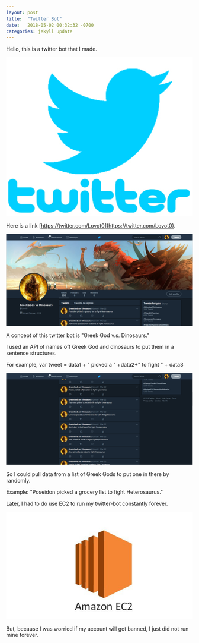 ```yaml
---
layout: post
title:  "Twitter Bot"
date:   2018-05-02 00:32:32 -0700
categories: jekyll update
---
```

Hello, this is a twitter bot that I made.

![congrat](https://raw.githubusercontent.com/lsm0821/jekyll_lee/master/image/Project/New%20folder/screen-shot-2015-12-03-at-22820-pmpng.png)

Here is a link [https://twitter.com/Lovot0](https://twitter.com/Lovot0).

![congratulations](https://raw.githubusercontent.com/lsm0821/jekyll_lee/master/image/Project/Twitter/Capture.PNG)

A concept of this twitter bot is "Greek God v.s. Dinosaurs."

I used an API of names off Greek God and dinosaurs to put them in a sentence structures.

For example, var tweet = data1 + " picked a " +data2+" to fight " + data3

![congrat](https://raw.githubusercontent.com/lsm0821/jekyll_lee/master/image/Project/Twitter/Capture2.PNG)

So I could pull data from a list of Greek Gods to put one in there by randomly.

Example: "Poseidon picked a grocery list to fight Heterosaurus."



Later, I had to do use EC2 to run my twitter-bot constantly forever.

![congratulations](https://raw.githubusercontent.com/lsm0821/jekyll_lee/master/image/Project/New%20folder/1_7zbh4xoxgD8UneyVo65UOg.jpeg)

But, because I was worried if my account will get banned, I just did not run mine forever.
